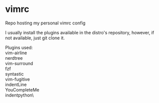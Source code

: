 # vimrc

Repo hosting my personal vimrc config

I usually install the plugins available in the distro's repository, however, if not available, just git clone it.

Plugins used:\
vim-airline\
nerdtree\
vim-surround\
fzf\
syntastic\
vim-fugitive\
indentLine\
YouCompleteMe\
indentpython\
